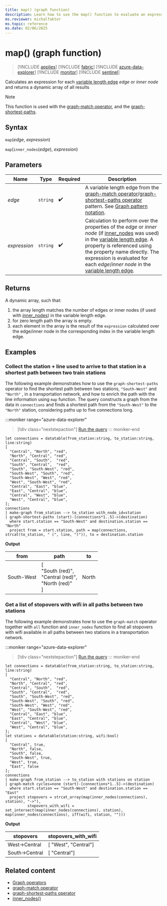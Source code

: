 ```yaml
---
title: map() (graph function)
description: Learn how to use the map() function to evaluate an expression over the elements of a variable length edge.
ms.reviewer: michalfaktor
ms.topic: reference
ms.date: 02/06/2025
---
```

# map() (graph function)

> [!INCLUDE [applies](../includes/applies-to-version/applies.md)] [!INCLUDE [fabric](../includes/applies-to-version/fabric.md)] [!INCLUDE [azure-data-explorer](../includes/applies-to-version/azure-data-explorer.md)] [!INCLUDE [monitor](../includes/applies-to-version/monitor.md)] [!INCLUDE [sentinel](../includes/applies-to-version/sentinel.md)]

Calculates an expression for each [variable length edge](./graph-match-operator.md#variable-length-edge) *edge* or *inner node* and returns a dynamic array of all results

> [!NOTE]
> This function is used with the [graph-match operator](graph-match-operator.md), and the [graph-shortest-paths](graph-shortest-paths-operator.md).

## Syntax

`map`(*edge*, *expression*)

`map`(`inner_nodes`(*edge*), *expression*)


## Parameters

| Name | Type | Required | Description |
|--|--|--|--|
| *edge* | `string` |  :heavy_check_mark: | A variable length edge from the [graph-match operator](graph-match-operator.md)/[graph-shortest-paths operator](graph-shortest-paths-operator.md) pattern. See [Graph pattern notation](./graph-match-operator.md#graph-pattern-notation).|
| *expression* | `string` |  :heavy_check_mark: | Calculation to perform over the properties of the *edge* or *inner node* (if [inner_nodes](inner_nodes-graph-function.md) was used) in the [variable length edge](./graph-match-operator.md#variable-length-edge). A property is referenced using the property name directly. The expression is evaluated for each *edge*/*inner node* in the [variable length edge](./graph-match-operator.md#variable-length-edge). |


## Returns

A dynamic array, such that:

1. the array length matches the number of edges or inner nodes (if used with [inner_nodes](inner_nodes-graph-function.md)) in the variable length edge.
2. for zero length path the array is empty.
3. each element in the array is the result of the `expression` calculated over the edge/inner node in the corresponding index in the variable length edge.

## Examples

### Collect the station + line used to arrive to that station in a shortest path between two train stations

The following example demonstrates how to use the `graph-shortest-paths` operator to find the shortest path between two stations, `"South-West"` and `"North"` , in a transportation network, and how to enrich the path with the line information using `map` function. The query constructs a graph from the data in `connections` and finds a shortest path from the `"South-West"` to the `"North"` station, considering paths up to five connections long.

:::moniker range="azure-data-explorer"
> [!div class="nextstepaction"]
> <a href="https://dataexplorer.azure.com/clusters/help/databases/Samples?query=H4sIAAAAAAAAA3VSvU7DMBDe8xQnTzGKIzGwgNIFsbIwMFRV5CamMSR2ZLvqwsNzcZJyJkVezt%2FP3dl3vQrQWGNUE7Q1HipoZcBz7FX%2B4exQe7wh8%2BiD0%2BZUQLAbqNdGLRcO2R4yAPasTHCyZwWwV%2BtCNwVOtayYyCtCVJH8a32z5yik9IoR3U06BuJd%2BZCmT%2FGr%2FD%2FBNkFivVGA9P8iZ%2FLYn9XCrhBREZaga%2BKZpYU31uzwBBmdYvYNg%2FxS4uTk2AGdIwixIzOEiw5dbWyrat1WC4juaBS%2Bw0FhUTHK0HnIkXeBiz0pdXdflg8Hsctb1GkT%2FRybvXTKKYiGcq1VVcmngTQtEFuim1cEE43OfmKt%2BAjcziRjAVNjiA5yzElTBcpcI0P%2B%2B1D8K8jZvKsYc8b5tMvTvm87%2BAFjHgo5FQMAAA%3D%3D" target="_blank">Run the query</a>
::: moniker-end

```kusto
let connections = datatable(from_station:string, to_station:string, line:string) 
[ 
  "Central", "North", "red",
  "North", "Central", "red", 
  "Central", "South",  "red", 
  "South", "Central",  "red", 
  "South", "South-West", "red", 
  "South-West", "South", "red", 
  "South-West", "West", "red", 
  "West", "South-West", "red", 
  "Central", "East", "blue", 
  "East", "Central", "blue", 
  "Central", "West", "blue",
  "West", "Central", "blue",
]; 
connections 
| make-graph from_station --> to_station with_node_id=station
| graph-shortest-paths (start)-[connections*1..5]->(destination)
  where start.station == "South-West" and destination.station == "North"
  project from = start.station, path = map(connections, strcat(to_station, " (", line, ")")), to = destination.station
```

**Output**

from|path|to|
|---|---|---|
South-West|[<br>  "South (red)",<br>  "Central (red)",<br>  "North (red)"<br>]|North|

### Get a list of stopovers with wifi in all paths between two stations

The following example demonstrates how to use the `graph-match` operator together with `all` function and `inner_nodes` function to find all stopovers with wifi available in all paths between two stations in a transportation network.

:::moniker range="azure-data-explorer"
> [!div class="nextstepaction"]
> <a href="https://dataexplorer.azure.com/clusters/help/databases/Samples?query=H4sIAAAAAAAAA41SPW%2BDMBTc%2BRVPTLjCkTp0SUWWqmuXDh2iCDlggltjI%2BM0itQf32cHU0PSqrDYd%2B%2FufVlyC5VWildWaDVAATWz%2BO8lzxqju3LAGzLrwRqhDjlYfQVJofh4IZBsIQFIn7iyhsk0h%2FRFG9u6g%2BF1mjtyQqIoTy6lr%2FroA2M6YFHcTdof6Bsf7Nx%2Bjk%2FhvwVcG8ykNxJE9T%2BzC7mXRz6yAYqiIjZCg%2FGFjRNfSZPdIyQSNzluZr7G5bpOohHrvdbyxrKsOfLZihomhwsSJrVAwgAm5fI%2BNuxlWGgSv7bkCzr2wenBsL6F%2BL0BpZvorWHRtv1pD4HxjA5eTDtmqxaqcyX5UCitOLjGjSV0G2W8u1%2BtHnZ0k9VYpVDegmCVp5YbDl6wCimLYtYiMFVDJJvF%2BSbRpzf6HVOhk%2B71JzduEzj3itmSGcPOWcf6TGA5plQazbKoNpKHpvCU0k1K3PzCNzmWbhSlW6Lz5rYUyiKMJv82%2FztONE3m7CcFVpMSQr4BgxtWvisEAAA%3D" target="_blank">Run the query</a>
::: moniker-end

```kusto
let connections = datatable(from_station:string, to_station:string, line:string) 
[ 
  "Central", "North", "red",
  "North", "Central", "red", 
  "Central", "South",  "red", 
  "South", "Central",  "red", 
  "South", "South-West", "red", 
  "South-West", "South", "red", 
  "South-West", "West", "red", 
  "West", "South-West", "red", 
  "Central", "East", "blue", 
  "East", "Central", "blue", 
  "Central", "West", "blue",
  "West", "Central", "blue",
]; 
let stations = datatable(station:string, wifi:bool) 
[ 
  "Central", true,
  "North", false,
  "South", false,
  "South-West", true,
  "West", true,
  "East", false
];
connections 
| make-graph from_station --> to_station with stations on station
| graph-match cycles=none (start)-[connections*1..5]->(destination)
  where start.station == "South-West" and destination.station == "East"
  project stopovers = strcat_array(map(inner_nodes(connections), station), "->"),
          stopovers_with_wifi = set_intersect(map(inner_nodes(connections), station), map(inner_nodes(connections), iff(wifi, station, "")))
```

**Output**

|stopovers|stopovers_with_wifi|
|---|---|
| West->Central  | [ "West", "Central"] |
| South->Central | [ "Central"] |


## Related content

* [Graph operators](graph-operators.md)
* [graph-match operator](graph-match-operator.md)
* [graph-shortest-paths operator](graph-shortest-paths-operator.md)
* [inner_nodes()](inner_nodes-graph-function.md)
